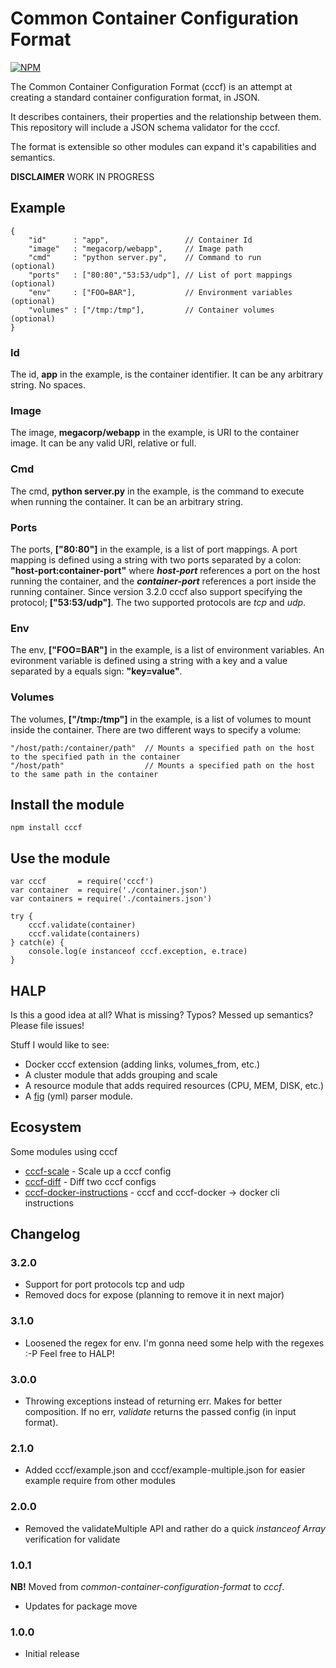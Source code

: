 # Common Container Configuration Format

[![NPM](https://nodei.co/npm/cccf.png?downloads=true&downloadRank=true&stars=true)](https://nodei.co/npm/cccf/)

The Common Container Configuration Format (cccf) is an attempt at creating a standard container configuration format, in JSON. 

It describes containers, their properties and the relationship between them. This repository will include a JSON schema validator for the cccf.

The format is extensible so other modules can expand it's capabilities and semantics.

**DISCLAIMER** WORK IN PROGRESS

## Example

    {
        "id"      : "app",                 // Container Id
        "image"   : "megacorp/webapp",     // Image path
        "cmd"     : "python server.py",    // Command to run        (optional)
        "ports"   : ["80:80","53:53/udp"], // List of port mappings (optional)
        "env"     : ["FOO=BAR"],           // Environment variables (optional)
        "volumes" : ["/tmp:/tmp"],         // Container volumes     (optional)
    }

### Id

The id, **app** in the example, is the container identifier. It can be any arbitrary string. No spaces.

### Image

The image, **megacorp/webapp** in the example, is URI to the container image. It can be any valid URI, relative or full.

### Cmd

The cmd, **python server.py** in the example, is the command to execute when running the container. It can be an arbitrary string.

### Ports

The ports, **["80:80"]** in the example, is a list of port mappings. A port mapping is defined using a string with two ports separated by a colon: **"host-port:container-port"** where ***host-port*** references a port on the host running the container, and the ***container-port*** references a port inside the running container. Since version 3.2.0 cccf also support specifying the protocol; **["53:53/udp"]**. The two supported protocols are *tcp* and *udp*. 

### Env

The env, **["FOO=BAR"]** in the example, is a list of environment variables. An evironment variable is defined using a string with a key and a value separated by a equals sign: **"key=value"**.

### Volumes

The volumes, **["/tmp:/tmp"]** in the example, is a list of volumes to mount inside the container. There are two different ways to specify a volume:

    "/host/path:/container/path"  // Mounts a specified path on the host to the specified path in the container
    "/host/path"                  // Mounts a specified path on the host to the same path in the container

## Install the module

    npm install cccf 

## Use the module

    var cccf       = require('cccf')
    var container  = require('./container.json')
    var containers = require('./containers.json')

    try {
        cccf.validate(container)
        cccf.validate(containers)
    } catch(e) {
        console.log(e instanceof cccf.exception, e.trace)
    }

## HALP

Is this a good idea at all? What is missing? Typos? Messed up semantics? Please file issues!

Stuff I would like to see:

* Docker cccf extension (adding links, volumes_from, etc.)
* A cluster module that adds grouping and scale
* A resource module that adds required resources (CPU, MEM, DISK, etc.)
* A [fig](http://www.fig.sh/yml.html) (yml) parser module.

## Ecosystem

Some modules using cccf

* [cccf-scale](https://github.com/asbjornenge/cccf-scale) - Scale up a cccf config
* [cccf-diff](https://github.com/asbjornenge/cccf-diff) - Diff two cccf configs
* [cccf-docker-instructions](https://github.com/asbjornenge/cccf-docker-instructions) - cccf and cccf-docker -> docker cli instructions

## Changelog

### 3.2.0

* Support for port protocols tcp and udp
* Removed docs for expose (planning to remove it in next major)

### 3.1.0

* Loosened the regex for env. I'm gonna need some help with the regexes :-P Feel free to HALP!

### 3.0.0

* Throwing exceptions instead of returning err. Makes for better composition. If no err, *validate* returns the passed config (in input format).

### 2.1.0

* Added cccf/example.json and cccf/example-multiple.json for easier example require from other modules

### 2.0.0

* Removed the validateMultiple API and rather do a quick *instanceof Array* verification for validate

### 1.0.1

**NB!** Moved from *common-container-configuration-format* to *cccf*.

* Updates for package move

### 1.0.0

* Initial release
